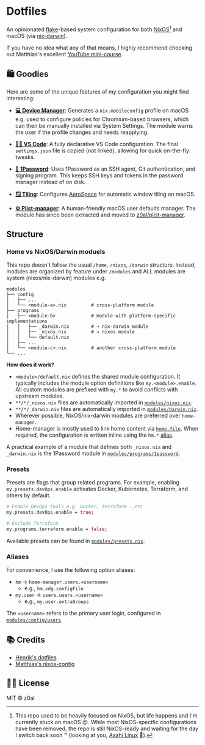 # Dotfiles

An opinionated [flake](https://nix.dev/concepts/flakes)-based system configuration for both [NixOS](https://nixos.org)[^1] and macOS (via [nix-darwin](https://github.com/nix-darwin/nix-darwin)).

If you have no idea what any of that means, I highly recommend checking out Matthias's excellent [YouTube mini-course](https://youtu.be/AGVXJ-TIv3Y).

## 🛍️ Goodies

Here are some of the unique features of my configuration you might find interesting:

- [**💻 Device Manager**](./modules/device-manager/_darwin.nix): Generates a `nix.mobileconfig` profile on macOS e.g. used to configure policies for Chromium-based browsers, which can then be manually installed via System Settings. The module warns the user if the profile changes and needs reapplying.

- [**👨‍💻 VS Code**](./modules/programs/vscode): A fully declarative VS Code configuration. The final `settings.json` file is copied (not linked), allowing for quick on-the-fly tweaks.

- [**🔐 1Password**](./modules/programs/1password): Uses 1Password as an SSH agent, Git authentication, and signing program. This keeps SSH keys and tokens in the password manager instead of on disk.

- [**🪟 Tiling**](./modules/config/tiling/_darwin.nix): Configures [AeroSpace](https://nikitabobko.github.io/AeroSpace/guide) for automatic window tiling on macOS.

- [**⚙️ Plist-manager**](https://github.com/z0al/plist-manager): A human-friendly macOS user defaults manager. The module has since been extracted and moved to [z0al/plist-manager](https://github.com/z0al/plist-manager).

## Structure

### Home vs NixOS/Darwin moduels

This repo doesn't follow the usual `/home`, `/nixos`, `/darwin` structure. Instead, modules are organized by feature under `/modules` and ALL modules are system (nixos/nix-darwin) modules e.g.

```
modules
├── config
│   ├── ...
│   └── <module-a>.nix         # cross-platform module
├── programs
│   ├── <module-b>             # module with platform-specific implementations
│   │   ├── _darwin.nix        # → nix-darwin module
│   │   ├── _nixos.nix         # → nixos module
│   │   └── default.nix
│   ├── ...
│   └── <module-c>.nix         # another cross-platform module
└── ...
```

**How does it work?**

- `<module>/default.nix` defines the shared module configuration. It typically includes the module option definitions like `my.<module>.enable`. All custom modules are prefixed with `my.*` to avoid conflicts with upstream modules.
- `**/*/_nixos.nix` files are automatically imported in [`modules/nixos.nix`](./modules/nixos.nix).
- `**/*/_darwin.nix` files are automatically imported in [`modules/darwin.nix`](./modules/darwin.nix).
- Wherever possible, NixOS/nix-darwin modules are preferred over `home-manager`.
- Home-manager is mostly used to link home content via [`home.file`](https://nix-community.github.io/home-manager/options.xhtml#opt-home.file). When required, the configuration is written inline using the `hm.*` [alias](#aliases).

A practical example of a module that defines both `_nixos.nix` and `_darwin.nix` is the 1Password module in [`modules/programs/1password`](./modules/programs/1password).

### Presets

Presets are flags that group related programs. For example, enabling `my.presets.devOps.enable` activates Docker, Kubernetes, Terraform, and others by default.

```nix
# Enable DevOps tools e.g. Docker, Terraform ..etc
my.presets.devOps.enable = true;

# Exclude Terraform
my.programs.terraform.enable = false;
```

Available presets can be found in [`modules/presets.nix`](./modules/presets.nix).

### Aliases

For convenience, I use the following option aliases:

- `hm` → `home-manager.users.<username>`
  - e.g., `hm.xdg.configFile`
- `my.user` → `users.users.<username>`
  - e.g., `my.user.extraGroups`

The `<username>` refers to the primary user login, configured in [`modules/config/users`](./modules/config/users/default.nix).

## 📚 Credits

- [Henrik's dotfiles](https://github.com/hlissner/dotfiles)
- [Matthias's nixos-config](https://github.com/MatthiasBenaets/nix-config)

## 🧑‍⚖️ License

MIT © z0al

[^1]:
    This repo used to be heavily focused on NixOS, but life happens and I'm currently stuck on macOS 😔.
    While most NixOS-specific configurations have been removed, the repo is still NixOS-ready and waiting for the day I switch back soon ™️ (looking at you, [Asahi Linux](https://asahilinux.org/) 👀).
